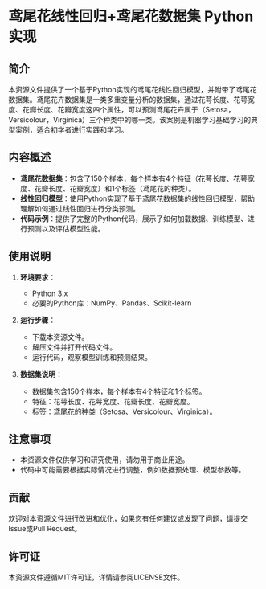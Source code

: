 # 鸢尾花线性回归+鸢尾花数据集 Python实现

## 简介

本资源文件提供了一个基于Python实现的鸢尾花线性回归模型，并附带了鸢尾花数据集。鸢尾花卉数据集是一类多重变量分析的数据集，通过花萼长度、花萼宽度、花瓣长度、花瓣宽度这四个属性，可以预测鸢尾花卉属于（Setosa，Versicolour，Virginica）三个种类中的哪一类。该案例是机器学习基础学习的典型案例，适合初学者进行实践和学习。

## 内容概述

- **鸢尾花数据集**：包含了150个样本，每个样本有4个特征（花萼长度、花萼宽度、花瓣长度、花瓣宽度）和1个标签（鸢尾花的种类）。
- **线性回归模型**：使用Python实现了基于鸢尾花数据集的线性回归模型，帮助理解如何通过线性回归进行分类预测。
- **代码示例**：提供了完整的Python代码，展示了如何加载数据、训练模型、进行预测以及评估模型性能。

## 使用说明

1. **环境要求**：
   - Python 3.x
   - 必要的Python库：NumPy、Pandas、Scikit-learn

2. **运行步骤**：
   - 下载本资源文件。
   - 解压文件并打开代码文件。
   - 运行代码，观察模型训练和预测结果。

3. **数据集说明**：
   - 数据集包含150个样本，每个样本有4个特征和1个标签。
   - 特征：花萼长度、花萼宽度、花瓣长度、花瓣宽度。
   - 标签：鸢尾花的种类（Setosa、Versicolour、Virginica）。

## 注意事项

- 本资源文件仅供学习和研究使用，请勿用于商业用途。
- 代码中可能需要根据实际情况进行调整，例如数据预处理、模型参数等。

## 贡献

欢迎对本资源文件进行改进和优化，如果您有任何建议或发现了问题，请提交Issue或Pull Request。

## 许可证

本资源文件遵循MIT许可证，详情请参阅LICENSE文件。